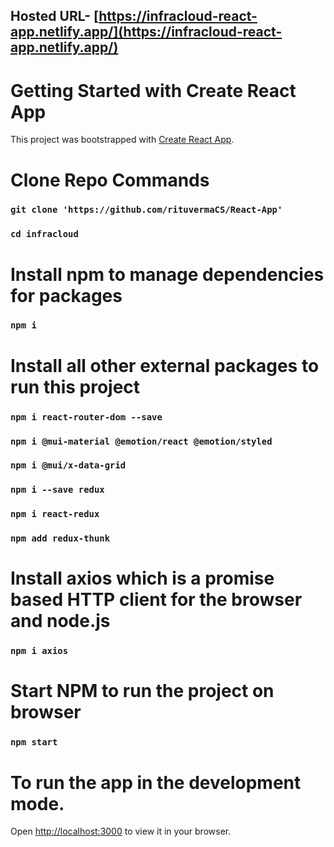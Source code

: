 

## Hosted URL- [https://infracloud-react-app.netlify.app/](https://infracloud-react-app.netlify.app/)



# Getting Started with Create React App

This project was bootstrapped with [Create React App](https://github.com/facebook/create-react-app).

# Clone Repo Commands

### `git clone 'https://github.com/rituvermaCS/React-App'`

### `cd infracloud`

# Install npm to manage dependencies for packages

### `npm i`

# Install all other external packages to run this project

### `npm i react-router-dom --save`

### `npm i @mui-material @emotion/react @emotion/styled`

### `npm i @mui/x-data-grid`

### `npm i --save redux`

### `npm i react-redux`

### `npm add redux-thunk`

# Install axios which is a promise based HTTP client for the browser and node.js

### `npm i axios`

# Start NPM to run the project on browser

### `npm start`

# To run the app in the development mode.

Open [http://localhost:3000](http://localhost:3000) to view it in your browser.

